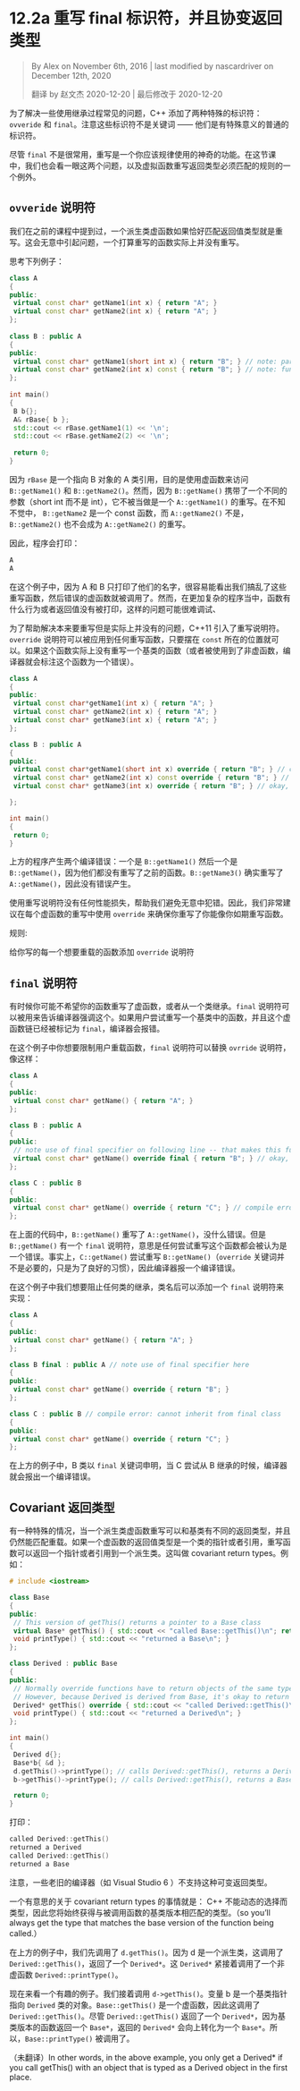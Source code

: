 # 12.2a 重写 final 标识符，并且协变返回类型

<!-- 12.2a — The override and final specifiers, and covariant return types -->

> By Alex on November 6th, 2016 | last modified by nascardriver on December 12th, 2020
>
> 翻译 by 赵文杰 2020-12-20 | 最后修改于 2020-12-20

<!-- To address some common challenges with inheritance, C++11 added two special identifiers to C++: override and final. Note that these identifiers are not considered keywords -- they are normal identifiers that have special meaning in certain contexts. -->

为了解决一些使用继承过程常见的问题，C++ 添加了两种特殊的标识符：`ovveride` 和 `final`。注意这些标识符不是关键词 —— 他们是有特殊意义的普通的标识符。

<!-- Although final isn’t used very much, override is a fantastic addition that you should use regularly. In this lesson, we’ll take a look at both, as well as one exception to the rule that virtual function override return types must match. -->

尽管 `final` 不是很常用，重写是一个你应该规律使用的神奇的功能。在这节课中，我们也会看一眼这两个问题，以及虚拟函数重写返回类型必须匹配的规则的一个例外。

<!-- The override specifier -->
## `ovveride` 说明符

<!-- As we mentioned in the previous lesson, a derived class virtual function is only considered an override if its signature and return types match exactly. That can lead to inadvertent issues, where a function that was intended to be an override actually isn’t. -->

我们在之前的课程中提到过，一个派生类虚函数如果恰好匹配返回值类型就是重写。这会无意中引起问题，一个打算重写的函数实际上并没有重写。

<!-- Consider the following example: -->

思考下列例子：

```cpp
class A
{
public:
 virtual const char* getName1(int x) { return "A"; }
 virtual const char* getName2(int x) { return "A"; }
};
 
class B : public A
{
public:
 virtual const char* getName1(short int x) { return "B"; } // note: parameter is a short int
 virtual const char* getName2(int x) const { return "B"; } // note: function is const
};
 
int main()
{
 B b{};
 A& rBase{ b };
 std::cout << rBase.getName1(1) << '\n';
 std::cout << rBase.getName2(2) << '\n';
 
 return 0;
}
```

<!-- Because rBase is an A reference to a B object, the intention here is to use virtual functions to access B::getName1() and B::getName2(). However, because B::getName1() takes a different parameter (a short int instead of an int), it’s not considered an override of A::getName1(). More insidiously, because B::getName2() is const and A::getName2() isn’t, B::getName2() isn’t considered an override of A::getName2(). -->

因为 `rBase` 是一个指向 B 对象的 A 类引用，目的是使用虚函数来访问 `B::getName1()` 和 `B::getName2()`。然而，因为 `B::getName()` 携带了一个不同的参数（short int 而不是 int），它不被当做是一个 `A::getName1()` 的重写。在不知不觉中， `B::getName2` 是一个 const 函数，而 `A::getName2()` 不是，`B::getName2()` 也不会成为 `A::getName2()` 的重写。

因此，程序会打印：
<!-- Consequently, this program prints: -->

```cpp
A
A
```

<!-- In this particular case, because A and B just print their names, it’s fairly easy to see that we messed up our overrides, and that the wrong virtual function is being called. However, in a more complicated program, where the functions have behaviors or return values that aren’t printed, such issues can be very difficult to debug. -->

在这个例子中，因为 A 和 B 只打印了他们的名字，很容易能看出我们搞乱了这些重写函数，然后错误的虚函数就被调用了。然而，在更加复杂的程序当中，函数有什么行为或者返回值没有被打印，这样的问题可能很难调试、

<!-- To help address the issue of functions that are meant to be overrides but aren’t, C++11 introduced the override specifier. The override specifier can be applied to any override function by placing the specifier in the same place const would go. If the function does not override a base class function (or is applied to a non-virtual function), the compiler will flag the function as an error. -->

为了帮助解决本来要重写但是实际上并没有的问题，C++11 引入了重写说明符。`override` 说明符可以被应用到任何重写函数，只要摆在 `const` 所在的位置就可以。如果这个函数实际上没有重写一个基类的函数（或者被使用到了非虚函数，编译器就会标注这个函数为一个错误）。

```cpp
class A
{
public:
 virtual const char*getName1(int x) { return "A"; }
 virtual const char* getName2(int x) { return "A"; }
 virtual const char* getName3(int x) { return "A"; }
};

class B : public A
{
public:
 virtual const char*getName1(short int x) override { return "B"; } // compile error, function is not an override
 virtual const char* getName2(int x) const override { return "B"; } // compile error, function is not an override
 virtual const char* getName3(int x) override { return "B"; } // okay, function is an override of A::getName3(int)

};

int main()
{
 return 0;
}
```

<!-- The above program produces two compile errors: one for B::getName1(), and one for B::getName2(), because neither override a prior function. B::getName3() does override A::getName3(), so no error is produced for that line. -->

上方的程序产生两个编译错误：一个是 `B::getName1()` 然后一个是 `B::getName()`，因为他们都没有重写了之前的函数。`B::getName3()` 确实重写了 `A::getName()`，因此没有错误产生。

<!-- There is no performance penalty for using the override specifier, and it helps avoid inadvertent errors. Consequently, we highly recommend using it for every virtual function override you write to ensure you’ve actually overridden the function you think you have. -->

使用重写说明符没有任何性能损失，帮助我们避免无意中犯错。因此，我们非常建议在每个虚函数的重写中使用 `override` 来确保你重写了你能像你如期重写函数。

<!-- Rule -->
规则:

<!-- Apply the override specifier to every intended override function you write. -->

给你写的每一个想要重载的函数添加 `override` 说明符

<!-- The final specifier -->

## `final` 说明符

<!-- There may be cases where you don’t want someone to be able to override a virtual function, or inherit from a class. The final specifier can be used to tell the compiler to enforce this. If the user tries to override a function or inherit from a class that has been specified as final, the compiler will give a compile error. -->

有时候你可能不希望你的函数重写了虚函数，或者从一个类继承。`final` 说明符可以被用来告诉编译器强调这个。如果用户尝试重写一个基类中的函数，并且这个虚函数链已经被标记为 `final`，编译器会报错。

<!-- In the case where we want to restrict the user from overriding a function, the final specifier is used in the same place the override specifier is, like so: -->

在这个例子中你想要限制用户重载函数，`final` 说明符可以替换 `ovrride` 说明符，像这样：

```cpp
class A
{
public:
 virtual const char* getName() { return "A"; }
};

class B : public A
{
public:
 // note use of final specifier on following line -- that makes this function no longer overridable
 virtual const char* getName() override final { return "B"; } // okay, overrides A::getName()
};

class C : public B
{
public:
 virtual const char* getName() override { return "C"; } // compile error: overrides B::getName(), which is final
};
```

<!-- In the above code, B::getName() overrides A::getName(), which is fine. But B::getName() has the final specifier, which means that any further overrides of that function should be considered an error. And indeed, C::getName() tries to override B::getName() (the override specifier here isn’t relevant, it’s just there for good practice), so the compiler will give a compile error. -->

在上面的代码中，`B::getName()` 重写了 `A::getName()`，没什么错误。但是 `B:;getName()` 有一个 `final` 说明符，意思是任何尝试重写这个函数都会被认为是一个错误。事实上，`C::getName()` 尝试重写 `B::getName()`（`override` 关键词并不是必要的，只是为了良好的习惯），因此编译器报一个编译错误。

<!-- In the case where we want to prevent inheriting from a class, the final specifier is applied after the class name: -->

在这个例子中我们想要阻止任何类的继承，类名后可以添加一个 `final` 说明符来实现：

```cpp
class A
{
public:
 virtual const char* getName() { return "A"; }
};

class B final : public A // note use of final specifier here
{
public:
 virtual const char* getName() override { return "B"; }
};

class C : public B // compile error: cannot inherit from final class
{
public:
 virtual const char* getName() override { return "C"; }
};
```

<!-- In the above example, class B is declared final. Thus, when C tries to inherit from B, the compiler will give a compile error. -->

在上方的例子中，B 类以 `final` 关键词申明，当 C 尝试从 B 继承的时候，编译器就会报出一个编译错误。

<!-- Covariant return types -->

## Covariant 返回类型

<!-- There is one special case in which a derived class virtual function override can have a different return type than the base class and still be considered a matching override. If the return type of a virtual function is a pointer or a reference to a class, override functions can return a pointer or a reference to a derived class. These are called covariant return types. Here is an example: -->

有一种特殊的情况，当一个派生类虚函数重写可以和基类有不同的返回类型，并且仍然能匹配重载。如果一个虚函数的返回值类型是一个类的指针或者引用，重写函数可以返回一个指针或者引用到一个派生类。这叫做 covariant return types。例如：

```cpp
# include <iostream>

class Base
{
public:
 // This version of getThis() returns a pointer to a Base class
 virtual Base* getThis() { std::cout << "called Base::getThis()\n"; return this; }
 void printType() { std::cout << "returned a Base\n"; }
};

class Derived : public Base
{
public:
 // Normally override functions have to return objects of the same type as the base function
 // However, because Derived is derived from Base, it's okay to return Derived*instead of Base*
 Derived* getThis() override { std::cout << "called Derived::getThis()\n";  return this; }
 void printType() { std::cout << "returned a Derived\n"; }
};

int main()
{
 Derived d{};
 Base*b{ &d };
 d.getThis()->printType(); // calls Derived::getThis(), returns a Derived*, calls Derived::printType
 b->getThis()->printType(); // calls Derived::getThis(), returns a Base*, calls Base::printType

 return 0;
}
```

<!-- This prints: -->
打印：

```cpp
called Derived::getThis()
returned a Derived
called Derived::getThis()
returned a Base
```

<!-- Note that some older compilers (e.g. Visual Studio 6) do not support covariant return types. -->
注意，一些老旧的编译器（如 Visual Studio 6 ）不支持这种可变返回类型。

<!-- One interesting note about covariant return types: C++ can’t dynamically select types, so you’ll always get the type that matches the base version of the function being called. -->

一个有意思的关于 covariant return types 的事情就是： C++ 不能动态的选择而类型，因此您将始终获得与被调用函数的基类版本相匹配的类型。（so you’ll always get the type that matches the base version of the function being called.）

<!-- In the above example, we first call d.getThis(). Since d is a Derived, this calls Derived::getThis(), which returns a Derived*. This Derived* is then used to call non-virtual function Derived::printType(). -->

在上方的例子中，我们先调用了 `d.getThis()`。因为 d 是一个派生类，这调用了 `Derived::getThis()`，返回了一个 `Derived*`。这 `Derived*` 紧接着调用了一个非虚函数 `Derived::printType()`。

<!-- Now the interesting case. We then call b->getThis(). Variable b is a Base pointer to a Derived object. Base::getThis() is virtual function, so this calls Derived::getThis(). Although Derived::getThis() returns a Derived*, because base version of the function returns a Base*, the returned Derived*is upcast to a Base*. And thus, Base::printType() is called. -->

现在来看一个有趣的例子。我们接着调用 `d->getThis()`。变量 b 是一个基类指针指向 `Derived` 类的对象。`Base::getThis()` 是一个虚函数，因此这调用了 `Derived::getThis()`。尽管 `Derived::getThis()` 返回了一个 `Derived*`，因为基类版本的函数返回一个 `Base*`，返回的 `Derived*` 会向上转化为一个 `Base*`。所以，`Base::printType()` 被调用了。

（未翻译）In other words, in the above example, you only get a Derived* if you call getThis() with an object that is typed as a Derived object in the first place.

<!-- 换言之，在上面的示例中，只有从一个调用 `getThis()` 时，才将一个类型化为派生对象的对象获取一个派生*。  -->